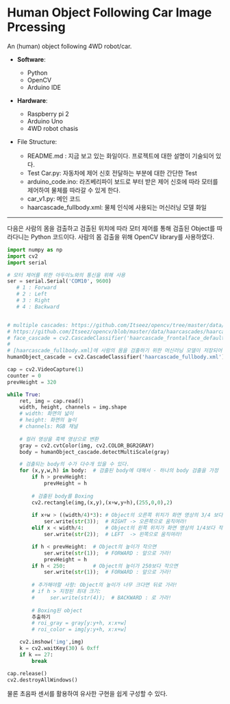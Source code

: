 # Human Object Following Car Image Prcessing
An (human) object following 4WD robot/car.

* **Software**:
   - Python 
   - OpenCV
   - Arduino IDE
   
* **Hardware**:
   - Raspberry pi 2
   - Arduino Uno
   - 4WD robot chasis

* File Structure:
   - README.md : 지금 보고 있는 화일이다. 프로젝트에 대한 설명이 기술되어 있다.
   - Test Car.py: 자동차에 제어 신호 전달하는 부분에 대한 간단한 Test
   - arduino_code.ino: 라즈베리파이 보드로 부터 받은 제어 신호에 따라 모터를 제어하여 물체를 따라갈 수 있게 한다.
   - car_v1.py: 메인 코드
   - haarcascade_fullbody.xml: 물체 인식에 사용되는 머신러닝 모델 화일

*  *  *
 다음은 사람의 몸을 검출하고 검출된 위치에 따라 모터 제어를 통해 검출된 Object를 따라다니는 Python 코드이다. 사람의 몸 검출을 위해 OpenCV library를 사용하였다.
 
```python
import numpy as np
import cv2
import serial

# 모터 제어를 위한 아두이노와의 통신을 위해 사용
ser = serial.Serial('COM10', 9600)
   # 1 : Forward
   # 2 : Left
   # 3 : Right
   # 4 : Backward


# multiple cascades: https://github.com/Itseez/opencv/tree/master/data/haarcascades
# https://github.com/Itseez/opencv/blob/master/data/haarcascades/haarcascade_frontalface_default.xml
# face_cascade = cv2.CascadeClassifier('haarcascade_frontalface_default.xml')
#
# [haarcascade_fullbody.xml]에 사람의 몸을 검출하기 위한 머신러닝 모델이 저장되어 있으며, 이에 따른 검출을 진행한다.
humanObject_cascade = cv2.CascadeClassifier('haarcascade_fullbody.xml')

cap = cv2.VideoCapture(1)
counter = 0
prevHeight = 320

while True:    
    ret, img = cap.read()
    width, height, channels = img.shape
    # width: 화면의 넓이
    # height: 화면의 높이
    # channels: RGB 채널
    
    # 컬러 영상을 흑백 영상으로 변환
    gray = cv2.cvtColor(img, cv2.COLOR_BGR2GRAY)
    body = humanObject_cascade.detectMultiScale(gray)

    # 검출되는 body의 수가 다수개 있을 수 있다.
    for (x,y,w,h) in body:  # 검출된 body에 대해서 - 하나의 body 검출을 가정
        if h > prevHeight:
            prevHeight = h
            
        # 검출된 body를 Boxing
        cv2.rectangle(img,(x,y),(x+w,y+h),(255,0,0),2)
        
        if x+w > ((width/4)*3): # Object의 오른쪽 위치가 화면 영상의 3/4 보다 크면: 오른쪽으로 치우쳐 있으면
            ser.write(str(3));  # RIGHT -> 오른쪽으로 움직여라!
        elif x < width/4:       # Object의 왼쪽 위치가 화면 영상의 1/4보다 작으면: 왼쪽으로 치우쳐 있으면
            ser.write(str(2));  # LEFT  -> 왼쪽으로 움직여라!

        if h < prevHeight:  # Object의 높이가 작으면
            ser.write(str(1));  # FORWARD : 앞으로 가라!
            prevHeight = h
        if h < 250:         # Object의 높이가 250보다 작으면
            ser.write(str(1));  # FORWARD : 앞으로 가라!
        
        # 추가해야할 사항: Object의 높이가 너무 크다면 뒤로 가라!
        # if h > 지정된 최대 크기:
        #     ser.write(str(4));  # BACKWARD : 로 가라!
        
        # Boxing된 object
        추출하기
        # roi_gray = gray[y:y+h, x:x+w]
        # roi_color = img[y:y+h, x:x+w]

    cv2.imshow('img',img)
    k = cv2.waitKey(30) & 0xff
    if k == 27:
        break

cap.release()
cv2.destroyAllWindows()
```

  물론 초음파 센서를 활용하여 유사한 구현을 쉽게 구성할 수 있다.
  
